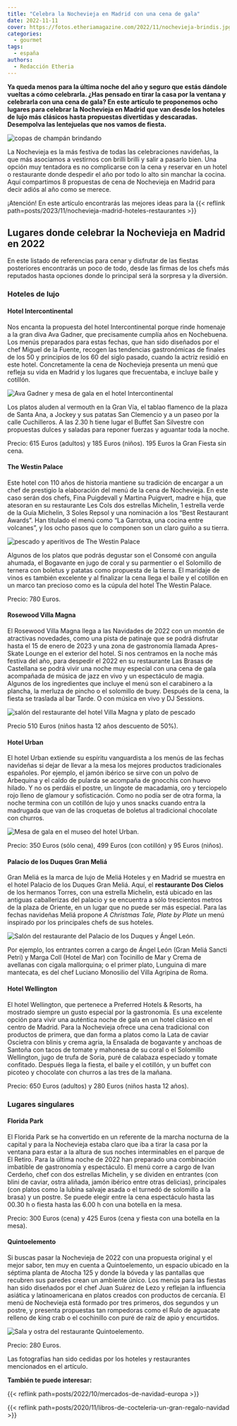 ```yaml
---
title: "Celebra la Nochevieja en Madrid con una cena de gala"
date: 2022-11-11
cover: https://fotos.etheriamagazine.com/2022/11/nochevieja-brindis.jpg
categories: 
  - gourmet
tags: 
  - españa
authors: 
  - Redacción Etheria
---
```


**Ya queda menos para la última noche del año y seguro que estás dándole vueltas a cómo 
celebrarla. ¿Has pensado en tirar la casa por la ventana y celebrarla con una cena de 
gala? En este artículo te proponemos ocho lugares para celebrar la Nochevieja en Madrid 
que van desde los hoteles de lujo más clásicos hasta propuestas divertidas y descaradas. 
Desempolva las lentejuelas que nos vamos de fiesta.** 

![copas de champán brindando](https://fotos.etheriamagazine.com/2022/11/nochevieja-brindis.jpg "Vayas donde vayas, no te olvides de brindar por todo lo bueno que traerá el año próximo.")

La Nochevieja es la más festiva de todas las celebraciones navideñas, la que más 
asociamos a vestirnos con brilli brilli y salir a pasarlo bien. Una opción muy tentadora 
es no complicarse con la cena y reservar en un hotel o restaurante donde despedir el año 
por todo lo alto sin manchar la cocina. Aquí compartimos 8 propuestas de cena de 
Nochevieja en Madrid para decir adiós al año como se merece. 

¡Atención! En este artículo encontrarás las mejores ideas para la {{< reflink 
path=posts/2023/11/nochevieja-madrid-hoteles-restaurantes >}} 

## Lugares donde celebrar la Nochevieja en Madrid en 2022

En este listado de referencias para cenar y disfrutar de las fiestas posteriores 
encontrarás un poco de todo, desde las firmas de los chefs más reputados hasta opciones 
donde lo principal será la sorpresa y la diversión. 

### Hoteles de lujo

#### Hotel Intercontinental

Nos encanta la propuesta del hotel Intercontinental porque rinde homenaje a la gran diva 
Ava Gadner, que precisamente cumplía años en Nochebuena. Los menús preparados para estas 
fechas, que han sido diseñados por el chef Miguel de la Fuente, recogen las tendencias 
gastronómicas de finales de los 50 y principios de los 60 del siglo pasado, cuando la 
actriz residió en este hotel. Concretamente la cena de Nochevieja presenta un menú que 
refleja su vida en Madrid y los lugares que frecuentaba, e incluye baile y cotillón. 

![Ava Gadner y mesa de gala en el hotel Intercontinental](https://fotos.etheriamagazine.com/2022/11/navidad-intercontinental.jpg "Homenaje a Ava Gadner en la fiesta de Fin de Año del hotel Intercontinental.")

Los platos aluden al vermouth en la Gran Vía, el tablao flamenco de la plaza de Santa 
Ana, a Jockey y sus patatas San Clemencio y a un paseo por la calle Cuchilleros. A las 
2.30 h tiene lugar el Buffet San Silvestre con propuestas dulces y saladas para reponer 
fuerzas y aguantar toda la noche. 

Precio: 615 Euros (adultos) y 185 Euros (niños). 195 Euros la Gran Fiesta sin cena. 

#### The Westin Palace

Este hotel con 110 años de historia mantiene su tradición de encargar a un chef de 
prestigio la elaboración del menú de la cena de Nochevieja. En este caso serán dos 
chefs, Fina Puigdevall y Martina Puigvert, madre e hija, que atesoran en su restaurante 
Les Cols dos estrellas Michelin, 1 estrella verde de la Guía Michelin, 3 Soles Repsol y 
una nominación a los “Best Restaurant Awards”. Han titulado el menú como “La Garrotxa, 
una cocina entre volcanes”, y los ocho pasos que lo componen son un claro guiño a su 
tierra. 

![pescado y aperitivos de The Westin Palace](https://fotos.etheriamagazine.com/2022/11/cena-nochevieja-palace.jpg "Platos del menú de Nochevieja de The Westin Palace.")

Algunos de los platos que podrás degustar son el Consomé con anguila ahumada, el 
Bogavante en jugo de coral y su parmentier o el Solomillo de ternera con boletus y 
patatas como propuesta de la tierra. El maridaje de vinos es también excelente y al 
finalizar la cena llega el baile y el cotillón en un marco tan precioso como es la 
cúpula del hotel The Westin Palace. 

Precio: 780 Euros. 

#### Rosewood Villa Magna

El Rosewood Villa Magna llega a las Navidades de 2022 con un montón de atractivas 
novedades, como una pista de patinaje que se podrá disfrutar hasta el 15 de enero de 
2023 y una zona de gastronomía llamada Apres-Skate Lounge en el exterior del hotel. Si 
nos centramos en la noche más festiva del año, para despedir el 2022 en su restaurante 
Las Brasas de Castellana se podrá vivir una noche muy especial con una cena de gala 
acompañada de música de jazz en vivo y un espectáculo de magia. Algunos de los 
ingredientes que incluye el menú son el carabinero a la plancha, la merluza de pincho o 
el solomillo de buey. Después de la cena, la fiesta se traslada al bar Tarde. O con 
música en vivo y DJ Sessions. 

![salón del restaurante del hotel Villa Magna y plato de pescado](https://fotos.etheriamagazine.com/2022/11/nochevieja-villa-magna.jpg "Nochevieja en el restaurante Las Brasas del hotel Rosewood Villa Magna.")

Precio 510 Euros (niños hasta 12 años descuento de 50%). 

#### Hotel Urban

El hotel Urban extiende su espíritu vanguardista a los menús de las fechas navideñas si 
dejar de llevar a la mesa los mejores productos tradicionales españoles. Por ejemplo, el 
jamón ibérico se sirve con un polvo de Arbequina y el caldo de pularda se acompaña de 
gnocchis con huevo hilado. Y no os perdáis el postre, un lingote de macadamia, oro y 
terciopelo rojo lleno de glamour y sofisticación. Como no podía ser de otra forma, la 
noche termina con un cotillón de lujo y unos snacks cuando entra la madrugada que van de 
las croquetas de boletus al tradicional chocolate con churros. 

![Mesa de gala en el museo del hotel Urban.](https://fotos.etheriamagazine.com/2022/11/hotel-urban-nochevieja.jpg "Mesa de gala en el museo del hotel Urban.")

Precio: 350 Euros (sólo cena), 499 Euros (con cotillón) y 95 Euros (niños). 

#### Palacio de los Duques Gran Meliá

Gran Meliá es la marca de lujo de Meliá Hoteles y en Madrid se muestra en el hotel 
Palacio de los Duques Gran Meliá. Aquí, el **restaurante Dos Cielos** de los hermanos 
Torres, con una estrella Michelin, está ubicado en las antiguas caballerizas del palacio 
y se encuentra a sólo trescientos metros de la plaza de Oriente, en un lugar que no 
puede ser más especial. Para las fechas navideñas Meliá propone _A Christmas Tale, Plate 
by Plate_ un menú inspirado por los principales chefs de sus hoteles. 

![Salón del restaurante del Palacio de los Duques y Ángel León.](https://fotos.etheriamagazine.com/2022/11/gran-melia-nochevieja.jpg "Palacio de los Duques Gran Meliá y Ángel León, uno de los chefs que participan en el menú de Fin de Año.")

Por ejemplo, los entrantes corren a cargo de Ángel León (Gran Meliá Sancti Petri) y 
Marga Coll (Hotel de Mar) con Tocinillo de Mar y Crema de avellanas con cigala 
mallorquina; o el primer plato, Lunguina di mare mantecata, es del chef Luciano 
Monosilio del Villa Agripina de Roma. 

#### Hotel Wellington

El hotel Wellington, que pertenece a Preferred Hotels & Resorts, ha mostrado siempre un 
gusto especial por la gastronomía. Es una excelente opción para vivir una auténtica 
noche de gala en un hotel clásico en el centro de Madrid. Para la Nochevieja ofrece una 
cena tradicional con productos de primera, que dan forma a platos como la Lata de caviar 
Oscietra con blinis y crema agria, la Ensalada de bogavante y anchoas de Santoña con 
tacos de tomate y mahonesa de su coral o el Solomillo Wellington, jugo de trufa de 
Soria, puré de calabaza especiado y tomate confitado. Después llega la fiesta, el baile 
y el cotillón, y un buffet con picoteo y chocolate con churros a las tres de la mañana. 

Precio: 650 Euros (adultos) y 280 Euros (niños hasta 12 años). 

### Lugares singulares

#### Florida Park

El Florida Park se ha convertido en un referente de la marcha nocturna de la capital y 
para la Nochevieja estaba claro que iba a tirar la casa por la ventana para estar a la 
altura de sus noches interminables en el parque de El Retiro. Para la última noche de 
2022 han preparado una combinación imbatible de gastronomía y espectáculo. El menú corre 
a cargo de Ivan Cerdeño, chef con dos estrellas Michelin, y se dividen en entrantes (con 
blini de caviar, ostra aliñada, jamón ibérico entre otras delicias), principales (con 
platos como la lubina salvaje asada o el turnedó de solomillo a la brasa) y un postre. 
Se puede elegir entre la cena espectáculo hasta las 00.30 h o fiesta hasta las 6.00 h 
con una botella en la mesa. 

Precio: 300 Euros (cena) y 425 Euros (cena y fiesta con una botella en la mesa). 

#### Quintoelemento

Si buscas pasar la Nochevieja de 2022 con una propuesta original y el mejor sabor, ten 
muy en cuenta a Quintoelemento, un espacio ubicado en la séptima planta de Atocha 125 y 
donde la bóveda y las pantallas que recubren sus paredes crean un ambiente único. Los 
menús para las fiestas han sido diseñados por el chef Juan Suárez de Lezo y reflejan la 
influencia asiática y latinoamericana en platos creados con productos de cercanía. El 
menú de Nochevieja está formado por tres primeros, dos segundos y un postre, y presenta 
propuestas tan rompedoras como el Rulo de aguacate relleno de king crab o el cochinillo 
con puré de raíz de apio y encurtidos. 

![Sala y ostra del restaurante Quintoelemento.](https://fotos.etheriamagazine.com/2022/11/quintoelemento-nochevieja.jpg "Sala y ostra del restaurante Quintoelemento.")

Precio: 280 Euros. 

Las fotografías han sido cedidas por los hoteles y restaurantes mencionados en el 
artículo. 

**También te puede interesar:** 

{{< reflink path=posts/2022/10/mercados-de-navidad-europa >}} 

{{< reflink path=posts/2020/11/libros-de-cocteleria-un-gran-regalo-navidad >}}
